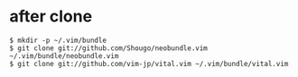 

after clone
========
    $ mkdir -p ~/.vim/bundle
    $ git clone git://github.com/Shougo/neobundle.vim ~/.vim/bundle/neobundle.vim
    $ git clone git://github.com/vim-jp/vital.vim ~/.vim/bundle/vital.vim

